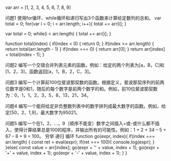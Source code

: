 var arr = [1, 2, 3, 4, 5, 6, 7, 8, 9]

问题1 使用for循环、while循环和递归写出3个函数来计算给定数列的总和。
var total = 0;
for(var i = 0; i < arr.length; i++){
  total += arr[i];
}

var total = 0;
while(i < arr.length) {
  total += arr[i];
}

function total(index) {
  if(index < 0) {
    return 0;
  }
  if(index >= arr.length) {
    return total(arr.length - 1)
  }
  if(index === 0) {
    return arr[0];
  }
  return arr[index] + total(index - 1);
}

问题2 编写一个交错合并列表元素的函数。例如：给定的两个列表为[a，B，C]和[1，2，3]，函数返回[a，1，B，2，C，3]。

问题3 编写一个计算前100位斐波那契数的函数。根据定义，斐波那契序列的前两位数字是0和1，随后的每个数字是前两个数字的和。例如，前10位斐波那契数为：0，1，1，2，3，5，8，13，21，34。

问题4 编写一个能将给定非负整数列表中的数字排列成最大数字的函数。例如，给定[50，2，1,9]，最大数字为95021。

问题5 编写一个在1，2，…，9（顺序不能变）数字之间插入+或-或什么都不插入，使得计算结果总是100的程序，并输出所有的可能性。例如：1 + 2 + 34 – 5 + 67 – 8 + 9 = 100。
穷举
  递归
  循环
function go(expr, index){
  if(index === arr.length) {
    const ret = eval(expr);
    if(ret === 100){
      console.log(expr);
    }
  }else{
    const value = arr[index];
    go(expr + '' + value, index + 1);
    go(expr + '+' + value, index + 1);
    go(expr + '-' + value, index + 1);
  }
}
